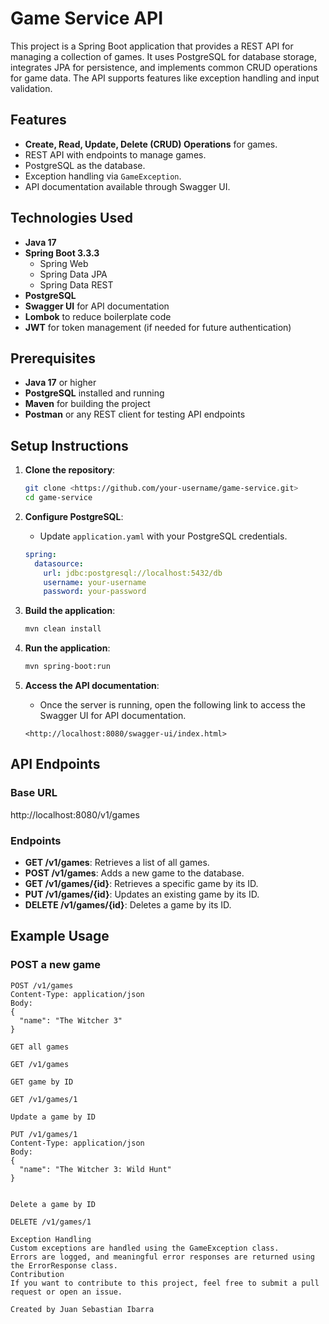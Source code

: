 # Game Service API

This project is a Spring Boot application that provides a REST API for managing a collection of games. It uses PostgreSQL for database storage, integrates JPA for persistence, and implements common CRUD operations for game data. The API supports features like exception handling and input validation.

## Features

- **Create, Read, Update, Delete (CRUD) Operations** for games.
- REST API with endpoints to manage games.
- PostgreSQL as the database.
- Exception handling via `GameException`.
- API documentation available through Swagger UI.

## Technologies Used

- **Java 17**
- **Spring Boot 3.3.3**
    - Spring Web
    - Spring Data JPA
    - Spring Data REST
- **PostgreSQL**
- **Swagger UI** for API documentation
- **Lombok** to reduce boilerplate code
- **JWT** for token management (if needed for future authentication)

## Prerequisites

- **Java 17** or higher
- **PostgreSQL** installed and running
- **Maven** for building the project
- **Postman** or any REST client for testing API endpoints

## Setup Instructions

1. **Clone the repository**:
    
    ```bash
    git clone <https://github.com/your-username/game-service.git>
    cd game-service
    
    ```
    
2. **Configure PostgreSQL**:
    - Update `application.yaml` with your PostgreSQL credentials.
    
    ```yaml
    spring:
      datasource:
        url: jdbc:postgresql://localhost:5432/db
        username: your-username
        password: your-password
    
    ```
    
3. **Build the application**:
    
    ```bash
    mvn clean install
    
    ```
    
4. **Run the application**:
    
    ```bash
    mvn spring-boot:run
    
    ```
    
5. **Access the API documentation**:
    - Once the server is running, open the following link to access the Swagger UI for API documentation.
    
    ```
    <http://localhost:8080/swagger-ui/index.html>
    
    ```
    

## API Endpoints

### Base URL

http://localhost:8080/v1/games

### Endpoints

- **GET /v1/games**: Retrieves a list of all games.
- **POST /v1/games**: Adds a new game to the database.
- **GET /v1/games/{id}**: Retrieves a specific game by its ID.
- **PUT /v1/games/{id}**: Updates an existing game by its ID.
- **DELETE /v1/games/{id}**: Deletes a game by its ID.

## Example Usage

### POST a new game

```
POST /v1/games
Content-Type: application/json
Body:
{
  "name": "The Witcher 3"
}

GET all games

GET /v1/games

GET game by ID

GET /v1/games/1

Update a game by ID

PUT /v1/games/1
Content-Type: application/json
Body:
{
  "name": "The Witcher 3: Wild Hunt"
}


Delete a game by ID

DELETE /v1/games/1

Exception Handling
Custom exceptions are handled using the GameException class.
Errors are logged, and meaningful error responses are returned using the ErrorResponse class.
Contribution
If you want to contribute to this project, feel free to submit a pull request or open an issue.

Created by Juan Sebastian Ibarra
```
